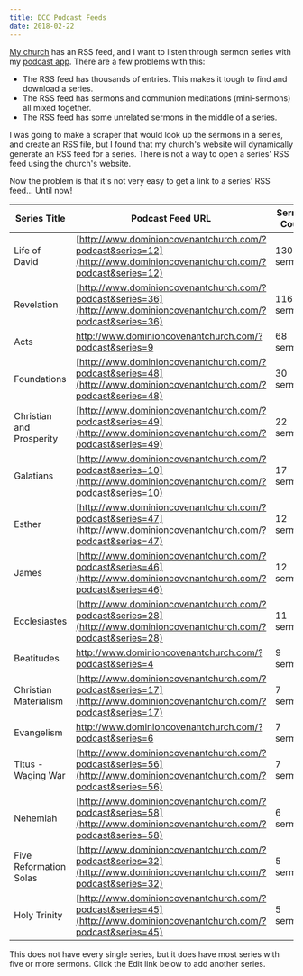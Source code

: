 ```yaml
---
title: DCC Podcast Feeds
date: 2018-02-22
---
```


[My church](http://www.dominioncovenantchurch.com) has an RSS feed, and I want to listen through sermon series with my [podcast app](./android-podcast-apps-review). There are a few problems with this:

- The RSS feed has thousands of entries. This makes it tough to find and download a series.
- The RSS feed has sermons and communion meditations (mini-sermons) all mixed together.
- The RSS feed has some unrelated sermons in the middle of a series.

I was going to make a scraper that would look up the sermons in a series, and create an RSS file, but I found that my church's website will dynamically generate an RSS feed for a series. There is not a way to open a series' RSS feed using the church's website.

Now the problem is that it's not very easy to get a link to a series' RSS feed... Until now!

| Series Title             | Podcast Feed URL                                                   | Sermon Count |
|--------------------------|--------------------------------------------------------------------|--------------|
| Life of David            | [http://www.dominioncovenantchurch.com/?podcast&series=12](http://www.dominioncovenantchurch.com/?podcast&series=12) | 130 sermons  |
| Revelation               | [http://www.dominioncovenantchurch.com/?podcast&series=36](http://www.dominioncovenantchurch.com/?podcast&series=36) | 116 sermons  |
| Acts                     | [http://www.dominioncovenantchurch.com/?podcast&series=9 ](http://www.dominioncovenantchurch.com/?podcast&series=9 ) | 68 sermons   |
| Foundations              | [http://www.dominioncovenantchurch.com/?podcast&series=48](http://www.dominioncovenantchurch.com/?podcast&series=48) | 30 sermons   |
| Christian and Prosperity | [http://www.dominioncovenantchurch.com/?podcast&series=49](http://www.dominioncovenantchurch.com/?podcast&series=49) | 22 sermons   |
| Galatians                | [http://www.dominioncovenantchurch.com/?podcast&series=10](http://www.dominioncovenantchurch.com/?podcast&series=10) | 17 sermons   |
| Esther                   | [http://www.dominioncovenantchurch.com/?podcast&series=47](http://www.dominioncovenantchurch.com/?podcast&series=47) | 12 sermons   |
| James                    | [http://www.dominioncovenantchurch.com/?podcast&series=46](http://www.dominioncovenantchurch.com/?podcast&series=46) | 12 sermons   |
| Ecclesiastes             | [http://www.dominioncovenantchurch.com/?podcast&series=28](http://www.dominioncovenantchurch.com/?podcast&series=28) | 11 sermons   |
| Beatitudes               | [http://www.dominioncovenantchurch.com/?podcast&series=4 ](http://www.dominioncovenantchurch.com/?podcast&series=4 ) | 9 sermons    |
| Christian Materialism    | [http://www.dominioncovenantchurch.com/?podcast&series=17](http://www.dominioncovenantchurch.com/?podcast&series=17) | 7 sermons    |
| Evangelism               | [http://www.dominioncovenantchurch.com/?podcast&series=6 ](http://www.dominioncovenantchurch.com/?podcast&series=6 ) | 7 sermons    |
| Titus - Waging War       | [http://www.dominioncovenantchurch.com/?podcast&series=56](http://www.dominioncovenantchurch.com/?podcast&series=56) | 7 sermons    |
| Nehemiah                 | [http://www.dominioncovenantchurch.com/?podcast&series=58](http://www.dominioncovenantchurch.com/?podcast&series=58) | 6 sermons    |
| Five Reformation Solas   | [http://www.dominioncovenantchurch.com/?podcast&series=32](http://www.dominioncovenantchurch.com/?podcast&series=32) | 5 sermons    |
| Holy Trinity             | [http://www.dominioncovenantchurch.com/?podcast&series=45](http://www.dominioncovenantchurch.com/?podcast&series=45) | 5 sermons    |

This does not have every single series, but it does have most series with five or more sermons. Click the Edit link below to add another series.
